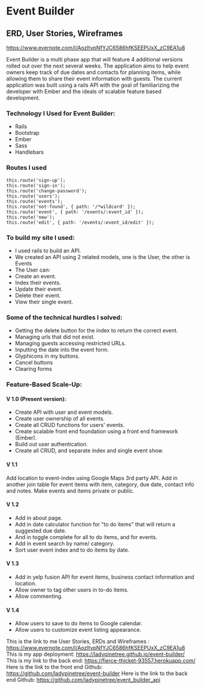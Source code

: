 # Event Builder

## ERD, User Stories, Wireframes
https://www.evernote.com/l/AozltvpNfYJC6586hfKSEEPUxX_zC9EA1u8

Event Builder is a multi phase app that will feature 4 additional versions rolled out over the next several weeks. The application aims to help event owners keep track of due dates and contacts for planning items, while allowing them to share their event information with guests. The current application was built using a rails API with the goal of familiarizing the developer with Ember and the ideals of scalable feature based development.

### Technology I Used for Event Builder:
- Rails
- Bootstrap
- Ember
- Sass
- Handlebars

### Routes I used
```
this.route('sign-up');
this.route('sign-in');
this.route('change-password');
this.route('users');
this.route('events');
this.route('not-found', { path: '/*wildcard' });
this.route('event', { path: '/events/:event_id' });
this.route('new');
this.route('edit', { path: '/events/:event_id/edit' });
```

### To build my site I used:
- I used rails to build an API.
- We created an API using 2 related models, one is the User, the other is Events
- The User can:
- Create an event.
- Index their events.
- Update their event.
- Delete their event.
- View their single event.

### Some of the technical hurdles I solved:

- Getting the delete button for the index to return the correct event.
- Managing urls that did not exist.
- Managing guests accessing restricted URLs.
- Inputting the date into the event form.
- Glyphicons in my buttons.
- Cancel buttons
- Clearing forms

### Feature-Based Scale-Up:

#### V 1.0 (Present version):
- Create API with user and event models.
- Create user ownership of all events.
- Create all CRUD functions for users' events.
- Create scalable front end foundation using a front end framework (Ember).
- Build out user authentication.
- Create all CRUD, and separate index and single event show.

#### V 1.1
Add location to event-index using Google Maps 3rd party API.
Add in another join table for event items with item, category, due date, contact info and notes.
Make events and items private or public.

#### V 1.2
- Add in about page.
- Add in date calculator function for "to do items" that will return a suggested due date.
- And in toggle complete for all to do items, and for events.
- Add in event search by name/ category.
- Sort user event index and to do items by date.

#### V 1.3
- Add in yelp fusion API for event items, business contact information and location.
- Allow owner to tag other users in to-do items.
- Allow commenting.

#### V 1.4
- Allow users to save to do items to Google calendar.
- Allow users to customize event listing appearance.


This is the link to me User Stories, ERDs and Wireframes : https://www.evernote.com/l/AozltvpNfYJC6586hfKSEEPUxX_zC9EA1u8
This is my app deployment: https://ladypinetree.github.io/event-builder/
This is my link to the back end: https://fierce-thicket-93557.herokuapp.com/
Here is the link to the front end Github: https://github.com/ladypinetree/event-builder
Here is the link to the back end Github: https://github.com/ladypinetree/event_builder_api
